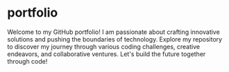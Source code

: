 # portfolio
Welcome to my GitHub portfolio! I am passionate about crafting innovative solutions and pushing the boundaries of technology.  Explore my repository to discover my journey through various coding challenges, creative endeavors, and collaborative ventures. Let's build the future together through code!
